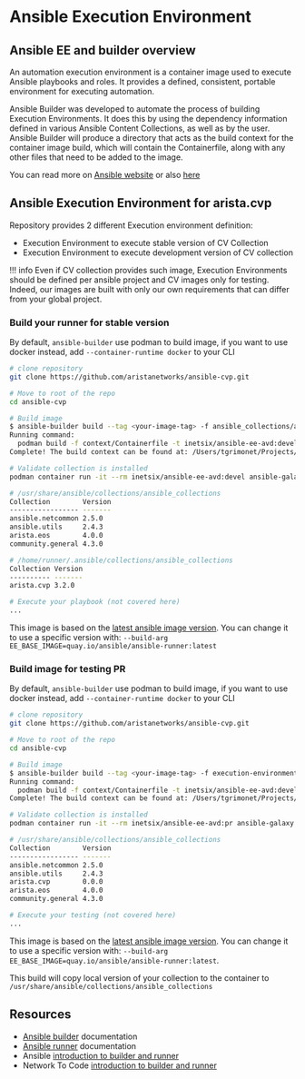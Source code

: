 # Ansible Execution Environment

## Ansible EE and builder overview

An automation execution environment is a container image used to execute Ansible playbooks and roles. It provides a defined, consistent, portable environment for executing automation.

Ansible Builder was developed to automate the process of building Execution Environments.  It does this by using the dependency information defined in various Ansible Content Collections, as well as by the user. Ansible Builder will produce a directory that acts as the build context for the container image build, which will contain the Containerfile, along with any other files that need to be added to the image.

You can read more on [Ansible website](https://www.ansible.com/blog/introduction-to-ansible-builder) or also [here](https://docs.ansible.com/automation-controller/latest/html/userguide/execution_environments.html)

## Ansible Execution Environment for arista.cvp

Repository provides 2 different Execution environment definition:

- Execution Environment to execute stable version of CV Collection
- Execution Environment to execute development version of CV collection

!!! info
    Even if CV collection provides such image, Execution Environments should be defined per ansible project and CV images only for testing. Indeed, our images are built with only our own requirements that can differ from your global project.

### Build your runner for stable version

By default, `ansible-builder` use podman to build image, if you want to use docker instead, add `--container-runtime docker` to your CLI

```bash
# clone repository
git clone https://github.com/aristanetworks/ansible-cvp.git

# Move to root of the repo
cd ansible-cvp

# Build image
$ ansible-builder build --tag <your-image-tag> -f ansible_collections/arista/cvp/meta/execution-environment.yml
Running command:
  podman build -f context/Containerfile -t inetsix/ansible-ee-avd:devel context
Complete! The build context can be found at: /Users/tgrimonet/Projects/avd-stack/ansible-cvp/context

# Validate collection is installed
podman container run -it --rm inetsix/ansible-ee-avd:devel ansible-galaxy collection list

# /usr/share/ansible/collections/ansible_collections
Collection        Version
----------------- -------
ansible.netcommon 2.5.0
ansible.utils     2.4.3
arista.eos        4.0.0
community.general 4.3.0

# /home/runner/.ansible/collections/ansible_collections
Collection Version
---------- -------
arista.cvp 3.2.0

# Execute your playbook (not covered here)
...
```

This image is based on the [latest ansible image version](https://quay.io/repository/ansible/ansible-runner?tag=latest&tab=tags). You can change it to use a specific version with: `--build-arg EE_BASE_IMAGE=quay.io/ansible/ansible-runner:latest`

### Build image for testing PR

By default, `ansible-builder` use podman to build image, if you want to use docker instead, add `--container-runtime docker` to your CLI

```bash
# clone repository
git clone https://github.com/aristanetworks/ansible-cvp.git

# Move to root of the repo
cd ansible-cvp

# Build image
$ ansible-builder build --tag <your-image-tag> -f execution-environment.yml
Running command:
  podman build -f context/Containerfile -t inetsix/ansible-ee-avd:devel context
Complete! The build context can be found at: /Users/tgrimonet/Projects/avd-stack/ansible-cvp/context

# Validate collection is installed
podman container run -it --rm inetsix/ansible-ee-avd:pr ansible-galaxy collection list

# /usr/share/ansible/collections/ansible_collections
Collection        Version
----------------- -------
ansible.netcommon 2.5.0
ansible.utils     2.4.3
arista.cvp        0.0.0
arista.eos        4.0.0
community.general 4.3.0

# Execute your testing (not covered here)
...
```

This image is based on the [latest ansible image version](https://quay.io/repository/ansible/ansible-runner?tag=latest&tab=tags). You can change it to use a specific version with: `--build-arg EE_BASE_IMAGE=quay.io/ansible/ansible-runner:latest`.

This build will copy local version of your collection to the container to `/usr/share/ansible/collections/ansible_collections`

## Resources

- [Ansible builder](https://ansible-builder.readthedocs.io/en/stable/) documentation
- [Ansible runner](https://ansible-runner.readthedocs.io/en/stable/) documentation
- Ansible [introduction to builder and runner](https://www.ansible.com/blog/introduction-to-ansible-builder)
- Network To Code [introduction to builder and runner](https://blog.networktocode.com/post/ansible-builder-runner-ee/)
